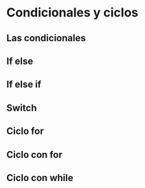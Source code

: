 # Condicionales y ciclos


## Las condicionales 


## If else 


## If else if


## Switch


## Ciclo for


## Ciclo con for 


## Ciclo con while
